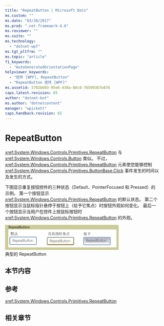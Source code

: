 ```yaml
---
title: "RepeatButton | Microsoft Docs"
ms.custom: ""
ms.date: "03/30/2017"
ms.prod: ".net-framework-4.6"
ms.reviewer: ""
ms.suite: ""
ms.technology: 
  - "dotnet-wpf"
ms.tgt_pltfrm: ""
ms.topic: "article"
f1_keywords: 
  - "AutoGeneratedOrientationPage"
helpviewer_keywords: 
  - "控件 [WPF], RepeatButton"
  - "RepeatButton 控件 [WPF]"
ms.assetid: 5702b603-95e6-438a-88c0-76509367e876
caps.latest.revision: 65
author: "dotnet-bot"
ms.author: "dotnetcontent"
manager: "wpickett"
caps.handback.revision: 65
---
```

# RepeatButton
<xref:System.Windows.Controls.Primitives.RepeatButton> 与 <xref:System.Windows.Controls.Button> 类似。  不过，<xref:System.Windows.Controls.Primitives.RepeatButton> 元素使您能够控制 <xref:System.Windows.Controls.Primitives.ButtonBase.Click> 事件发生的时间以及发生的方式。  
  
 下图显示重复按钮控件的三种状态（Default、PointerFocused 和 Pressed）的示例。  第一个按钮显示 <xref:System.Windows.Controls.Primitives.RepeatButton> 的默认状态。  第二个按钮显示当鼠标指针悬停于按钮上（给予它焦点）时按钮外观如何变化。  最后一个按钮显示当用户在控件上按鼠标按钮时 <xref:System.Windows.Controls.Primitives.RepeatButton> 的外观。  
  
 ![重复按钮状态](../../../../docs/framework/wpf/controls/media/ss-ctl-repeatbutton.png "SS\_CTL\_repeatbutton")  
典型的 RepeatButton  
  
## 本节内容  
  
## 参考  
 <xref:System.Windows.Controls.Primitives.RepeatButton>  
  
## 相关章节